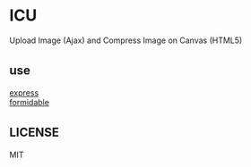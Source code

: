 # ICU
Upload Image (Ajax) and Compress Image on Canvas (HTML5)

## use　　
[express](http://expressjs.com/)  
[formidable](https://github.com/felixge/node-formidable)  

## LICENSE　　
MIT